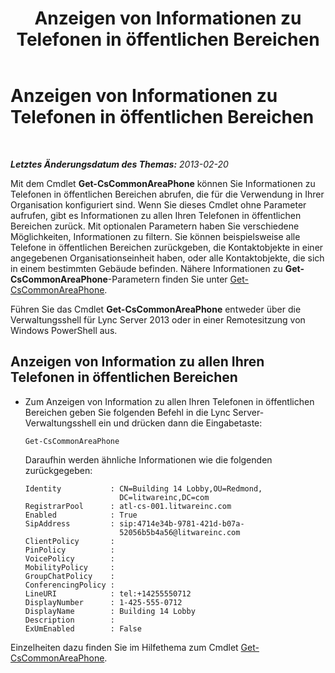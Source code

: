 ﻿---
title: Anzeigen von Informationen zu Telefonen in öffentlichen Bereichen
TOCTitle: Anzeigen von Informationen zu Telefonen in öffentlichen Bereichen
ms:assetid: e652240c-6a3f-4be7-a083-32f24c08e655
ms:mtpsurl: https://technet.microsoft.com/de-de/library/JJ994081(v=OCS.15)
ms:contentKeyID: 52056479
ms.date: 05/19/2016
mtps_version: v=OCS.15
ms.translationtype: HT
---

# Anzeigen von Informationen zu Telefonen in öffentlichen Bereichen

 

_**Letztes Änderungsdatum des Themas:** 2013-02-20_

Mit dem Cmdlet **Get-CsCommonAreaPhone** können Sie Informationen zu Telefonen in öffentlichen Bereichen abrufen, die für die Verwendung in Ihrer Organisation konfiguriert sind. Wenn Sie dieses Cmdlet ohne Parameter aufrufen, gibt es Informationen zu allen Ihren Telefonen in öffentlichen Bereichen zurück. Mit optionalen Parametern haben Sie verschiedene Möglichkeiten, Informationen zu filtern. Sie können beispielsweise alle Telefone in öffentlichen Bereichen zurückgeben, die Kontaktobjekte in einer angegebenen Organisationseinheit haben, oder alle Kontaktobjekte, die sich in einem bestimmten Gebäude befinden. Nähere Informationen zu **Get-CsCommonAreaPhone**-Parametern finden Sie unter [Get-CsCommonAreaPhone](get-cscommonareaphone.md).

Führen Sie das Cmdlet **Get-CsCommonAreaPhone** entweder über die Verwaltungsshell für Lync Server 2013 oder in einer Remotesitzung von Windows PowerShell aus.


## Anzeigen von Information zu allen Ihren Telefonen in öffentlichen Bereichen

  - Zum Anzeigen von Information zu allen Ihren Telefonen in öffentlichen Bereichen geben Sie folgenden Befehl in die Lync Server-Verwaltungsshell ein und drücken dann die Eingabetaste:
    
        Get-CsCommonAreaPhone
    
    Daraufhin werden ähnliche Informationen wie die folgenden zurückgegeben:
    
        Identity           : CN=Building 14 Lobby,OU=Redmond,
                             DC=litwareinc,DC=com
        RegistrarPool      : atl-cs-001.litwareinc.com
        Enabled            : True
        SipAddress         : sip:4714e34b-9781-421d-b07a-
                             52056b5b4a56@litwareinc.com
        ClientPolicy       :
        PinPolicy          :
        VoicePolicy        :
        MobilityPolicy     :
        GroupChatPolicy    :
        ConferencingPolicy :
        LineURI            : tel:+14255550712
        DisplayNumber      : 1-425-555-0712
        DisplayName        : Building 14 Lobby
        Description        :
        ExUmEnabled        : False

Einzelheiten dazu finden Sie im Hilfethema zum Cmdlet [Get-CsCommonAreaPhone](get-cscommonareaphone.md).

